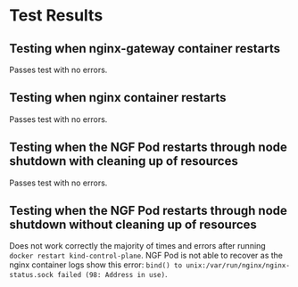 # Test Results

## Testing when nginx-gateway container restarts
Passes test with no errors.

## Testing when nginx container restarts
Passes test with no errors.

## Testing when the NGF Pod restarts through node shutdown with cleaning up of resources
Passes test with no errors.

## Testing when the NGF Pod restarts through node shutdown without cleaning up of resources
Does not work correctly the majority of times and errors after running `docker restart kind-control-plane`.
NGF Pod is not able to recover as the nginx container logs show this error:
`bind() to unix:/var/run/nginx/nginx-status.sock failed (98: Address in use)`.
